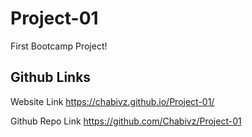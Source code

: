 # Project-01
First Bootcamp Project!


## Github Links

Website Link https://chabivz.github.io/Project-01/

Github Repo Link https://github.com/Chabivz/Project-01
